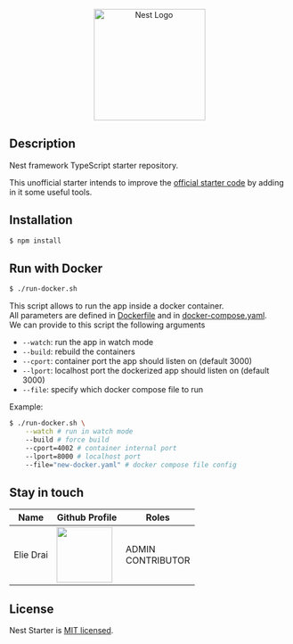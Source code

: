 <p align="center">
  <a href="http://nestjs.com/" target="blank"><img src="https://nestjs.com/img/logo-small.svg" width="200" alt="Nest Logo" /></a>
</p>

[circleci-image]: https://img.shields.io/circleci/build/github/nestjs/nest/master?token=abc123def456
[circleci-url]: https://circleci.com/gh/nestjs/nest

## Description

Nest framework TypeScript starter repository.

This unofficial starter intends to improve the [official starter code](https://github.com/nestjs/nest) by adding in it some useful tools.

## Installation

```bash
$ npm install
```

## Run with Docker

```bash
$ ./run-docker.sh
```

This script allows to run the app inside a docker container.
<br>
All parameters are defined in [Dockerfile](Dockerfile) and in [docker-compose.yaml](docker-compose.yaml).
<br>
We can provide to this script the following arguments
- `--watch`: run the app in watch mode
- `--build`: rebuild the containers
- `--cport`: container port the app should listen on (default 3000)
- `--lport`: localhost port the dockerized app should listen on (default 3000)
- `--file`: specify which docker compose file to run

Example:
```bash
$ ./run-docker.sh \
    --watch # run in watch mode
    --build # force build
    --cport=4002 # container internal port
    --lport=8000 # localhost port
    --file="new-docker.yaml" # docker compose file config
```

## Stay in touch

| Name | Github Profile | Roles
| --- | --- | --- |
| Elie Drai | [<a href="URL_REDIRECT" target="blank"><img align="center" src="https://avatars.githubusercontent.com/u/106579448?s=400&u=00677ff0b4eba6a517bea6bc9ac2cf37e46c4d78&v=4" height="100" /></a>](https://github.com/elied-dev) | ADMIN <br>CONTRIBUTOR 


## License

Nest Starter is [MIT licensed](LICENSE).
